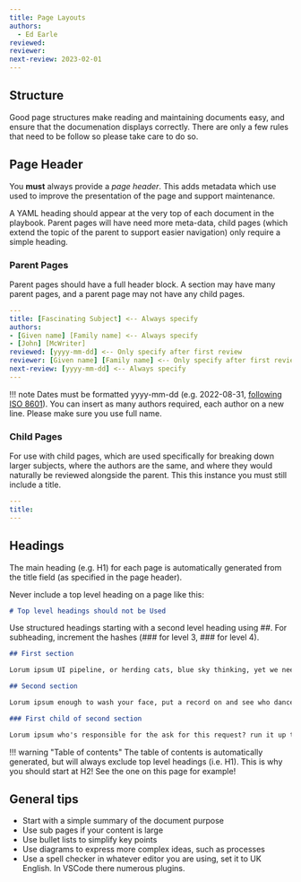 ```yaml
---
title: Page Layouts
authors:
  - Ed Earle
reviewed:
reviewer:
next-review: 2023-02-01
---
```


## Structure

Good page structures make reading and maintaining documents easy, and ensure that the documenation displays correctly. There are only a few rules that need to be follow so please take care to do so.

## Page Header

You **must** always provide a _page header_. This adds metadata which use used to improve the presentation of the page and support maintenance.

A YAML heading should appear at the very top of each document in the playbook. Parent pages will have need more meta-data, child pages (which extend the topic of the parent to support easier navigation) only require a simple heading.

### Parent Pages

Parent pages should have a full header block. A section may have many parent pages, and a parent page may not have any child pages.

``` yaml
---
title: [Fascinating Subject] <-- Always specify
authors: 
- [Given name] [Family name] <-- Always specify
- [John] [McWriter]
reviewed: [yyyy-mm-dd] <-- Only specify after first review
reviewer: [Given name] [Family name] <-- Only specify after first review
next-review: [yyyy-mm-dd] <-- Always specify
---
```

!!! note
    Dates must be formatted yyyy-mm-dd (e.g. 2022-08-31, [following ISO 8601](https://www.iso.org/iso-8601-date-and-time-format.html)).
    You can insert as many authors required, each author on a new line. Please make sure you use full name.

### Child Pages

For use with child pages, which are used specifically for breaking down larger subjects, where the authors are the same, and where they would naturally be reviewed alongside the parent. This this instance you must still include a title.

``` yaml
---
title:
---
```

## Headings

The main heading (e.g. H1) for each page is automatically generated from the title field (as specified in the page header).

Never include a top level heading on a page like this:

``` md
# Top level headings should not be Used
```

Use structured headings starting with a second level heading using ##. For subheading, increment the hashes (### for level 3, ### for level 4).

``` markdown
## First section

Lorum ipsum UI pipeline, or herding cats, blue sky thinking, yet we need to leverage our synergies.

## Second section

Lorum ipsum enough to wash your face, put a record on and see who dances. Bob called an all-hands this afternoon offline this discussion deliverables for deep dive but land it in region.

### First child of second section

Lorum ipsum who's responsible for the ask for this request? run it up the flag pole so disband the squad but rehydrate as needed.

```

!!! warning "Table of contents"
    The table of contents is automatically generated, but will always exclude top level headings (i.e. H1). This is why you should start at H2! See the one on this page for example!

## General tips

- Start with a simple summary of the document purpose
- Use sub pages if your content is large
- Use bullet lists to simplify key points
- Use diagrams to express more complex ideas, such as processes
- Use a spell checker in whatever editor you are using, set it to UK English. In VSCode there numerous plugins.
